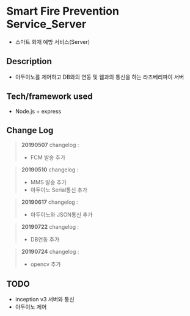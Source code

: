 # Smart Fire Prevention Service_Server
- 스마트 화재 예방 서비스(Server)

## Description
- 아두이노를 제어하고 DB와의 연동 및 웹과의 통신을 하는 라즈베리파이 서버

## Tech/framework used
-  Node.js + express


## Change Log
> **20190507**  changelog :
>  - FCM 발송 추가

> **20190510**  changelog :
>  - MMS 발송 추가
>  - 아두이노 Serial통신 추가

> **20190617**  changelog :
>  - 아두이노와 JSON통신 추가

> **20190722**  changelog :
>  - DB연동 추가

> **20190724**  changelog :
>  - opencv 추가



## TODO

-  inception v3 서버와 통신
- 아두이노 제어
